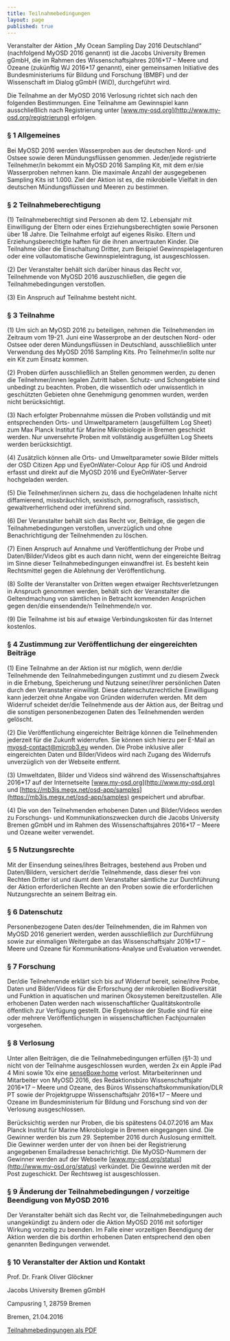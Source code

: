 ```yaml
---
title: Teilnahmebedingungen
layout: page
published: true
---
```




Veranstalter der Aktion „My Ocean Sampling Day 2016 Deutschland“ (nachfolgend MyOSD 2016 genannt) ist die Jacobs University Bremen gGmbH, die im Rahmen des Wissenschaftsjahres 2016\*17 – Meere und Ozeane (zukünftig WJ 2016\*17 genannt), einer gemeinsamen Initiative des Bundesministeriums für Bildung und Forschung (BMBF) und der Wissenschaft im Dialog gGmbH (WiD), durchgeführt wird. 

Die Teilnahme an der MyOSD 2016 Verlosung richtet sich nach den folgenden Bestimmungen. Eine Teilnahme am Gewinnspiel kann ausschließlich nach Registrierung unter [www.my-osd.org](http://www.my-osd.org/registrierung) erfolgen.

### § 1 Allgemeines

Bei MyOSD 2016 werden Wasserproben aus der deutschen Nord- und Ostsee sowie deren Mündungsflüssen genommen. Jeder/jede registrierte Teilnehmer/in bekommt ein MyOSD 2016 Sampling Kit, mit dem er/sie Wasserproben nehmen kann. Die maximale Anzahl der ausgegebenen Sampling Kits ist 1.000. Ziel der Aktion ist es, die mikrobielle Vielfalt in den deutschen Mündungsflüssen und Meeren zu bestimmen. 

### § 2 Teilnahmeberechtigung

(1) Teilnahmeberechtigt sind Personen ab dem 12. Lebensjahr mit Einwilligung der Eltern oder eines Erziehungsberechtigten sowie Personen über 18 Jahre. Die Teilnahme erfolgt auf eigenes Risiko. Eltern und Erziehungsberechtigte haften für die ihnen anvertrauten Kinder. Die Teilnahme über die Einschaltung Dritter, zum Beispiel Gewinnspielagenturen oder eine vollautomatische Gewinnspieleintragung, ist ausgeschlossen.

(2) Der Veranstalter behält sich darüber hinaus das Recht vor, Teilnehmende von MyOSD 2016 auszuschließen, die gegen die Teilnahmebedingungen verstoßen.

(3) Ein Anspruch auf Teilnahme besteht nicht.

### § 3 Teilnahme

(1) Um sich an MyOSD 2016 zu beteiligen, nehmen die Teilnehmenden im Zeitraum vom 19-21. Juni eine Wasserprobe an der deutschen Nord- oder Ostsee oder deren Mündungsflüssen in Deutschland, ausschließlich unter Verwendung des MyOSD 2016 Sampling Kits. Pro Teilnehmer/in sollte nur ein Kit zum Einsatz kommen.

(2) Proben dürfen ausschließlich an Stellen genommen werden, zu denen die Teilnehmer/innen legalen Zutritt haben. Schutz- und Schongebiete sind unbedingt zu beachten. Proben, die wissentlich oder unwissentlich in geschützten Gebieten ohne Genehmigung genommen wurden, werden nicht berücksichtigt.

(3) Nach erfolgter Probennahme müssen die Proben vollständig und mit entsprechenden Orts- und Umweltparametern (ausgefülltem Log Sheet) zum Max Planck Institut für Marine Mikrobiologie in Bremen geschickt werden. Nur unversehrte Proben mit vollständig ausgefüllten Log Sheets werden berücksichtigt. 

(4) Zusätzlich können alle Orts- und Umweltparameter sowie Bilder mittels der OSD Citizen App und EyeOnWater-Colour App für iOS und Android erfasst und direkt auf die MyOSD 2016 und EyeOnWater-Server hochgeladen werden.

(5) Die Teilnehmer/innen sichern zu, dass die hochgeladenen Inhalte nicht diffamierend, missbräuchlich, sexistisch, pornografisch, rassistisch, gewaltverherrlichend oder irreführend sind.

(6) Der Veranstalter behält sich das Recht vor, Beiträge, die gegen die Teilnahmebedingungen verstoßen, unverzüglich und ohne Benachrichtigung der Teilnehmenden zu löschen.

(7) Einen Anspruch auf Annahme und Veröffentlichung der Probe und Daten/Bilder/Videos gibt es auch dann nicht, wenn der eingereichte Beitrag im Sinne dieser Teilnahmebedingungen einwandfrei ist. Es besteht kein Rechtsmittel gegen die Ablehnung der Veröffentlichung. 

(8) Sollte der Veranstalter von Dritten wegen etwaiger Rechtsverletzungen in Anspruch genommen werden, behält sich der Veranstalter die Geltendmachung von sämtlichen in Betracht kommenden Ansprüchen gegen den/die einsendende/n Teilnehmende/n vor.

(9) Die Teilnahme ist bis auf etwaige Verbindungskosten für das Internet kostenlos.

### § 4 Zustimmung zur Veröffentlichung der eingereichten Beiträge

(1) Eine Teilnahme an der Aktion ist nur möglich, wenn der/die Teilnehmende den Teilnahmebedingungen zustimmt und zu diesem Zweck in die Erhebung, Speicherung und Nutzung seiner/ihrer persönlichen Daten durch den Veranstalter einwilligt. Diese datenschutzrechtliche Einwilligung kann jederzeit ohne Angabe von Gründen widerrufen werden. Mit dem Widerruf scheidet der/die Teilnehmende aus der Aktion aus, der Beitrag und die sonstigen personenbezogenen Daten des Teilnehmenden werden gelöscht.

(2) Die Veröffentlichung eingereichter Beiträge können die Teilnehmenden jederzeit für die Zukunft widerrufen. Sie können sich hierzu per E-Mail an myosd-contact@microb3.eu wenden. Die Probe inklusive aller eingereichten Daten und Bilder/Videos wird nach Zugang des Widerrufs unverzüglich von der Webseite entfernt.

(3) Umweltdaten, Bilder und Videos sind während des Wissenschaftsjahres 2016*17 auf der Internetseite [www.my-osd.org](http://www.my-osd.org) und [https://mb3is.megx.net/osd-app/samples](https://mb3is.megx.net/osd-app/samples) gespeichert und abrufbar.

(4) Die von den Teilnehmenden erhobenen Daten und Bilder/Videos werden zu Forschungs- und Kommunikationszwecken durch die Jacobs University Bremen gGmbH und im Rahmen des Wissenschaftsjahres 2016\*17 – Meere und Ozeane weiter verwendet.

### § 5 Nutzungsrechte

Mit der Einsendung seines/ihres Beitrages, bestehend aus Proben und Daten/Bildern, versichert der/die Teilnehmende, dass dieser frei von Rechten Dritter ist und räumt dem Veranstalter sämtliche zur Durchführung der Aktion erforderlichen Rechte an den Proben sowie die erforderlichen Nutzungsrechte an seinem Beitrag ein.

### § 6 Datenschutz

Personenbezogene Daten des/der Teilnehmenden, die im Rahmen von MyOSD 2016 generiert werden, werden ausschließlich zur Durchführung sowie zur einmaligen Weitergabe an das Wissenschaftsjahr 2016*17 – Meere und Ozeane für Kommunikations-Analyse und Evaluation verwendet. 

### § 7 Forschung

Der/die Teilnehmende erklärt sich bis auf Widerruf bereit, seine/ihre Probe, Daten und Bilder/Videos für die Erforschung der mikrobiellen Biodiversität und Funktion in aquatischen und marinen Ökosystemen bereitzustellen. Alle erhobenen Daten werden nach wissenschaftlicher Qualitätskontrolle öffentlich zur Verfügung gestellt. Die Ergebnisse der Studie sind für eine oder mehrere Veröffentlichungen in wissenschaftlichen Fachjournalen vorgesehen.

### § 8 Verlosung

Unter allen Beiträgen, die die Teilnahmebedingungen erfüllen (§1-3) und nicht von der Teilnahme ausgeschlossen wurden, werden 2x ein Apple iPad 4 Mini sowie 10x eine [senseBoxe:home](http://www.sensebox.de/de/products/) verlost.
Mitarbeiterinnen und Mitarbeiter von MyOSD 2016, des Redaktionsbüro Wissenschaftsjahr 2016\*17 – Meere und Ozeane, des Büros Wissenschaftskommunikation/DLR PT sowie der Projektgruppe Wissenschaftsjahr 2016\*17 – Meere und Ozeane im Bundesministerium für Bildung und Forschung sind von der Verlosung ausgeschlossen.

Berücksichtig werden nur Proben, die bis spätestens 04.07.2016 am Max Planck Institut für Marine Mikrobiologie in Bremen eingegangen sind. Die Gewinner werden bis zum 29. September 2016 durch Auslosung ermittelt.
Die Gewinner werden unter der von ihnen bei der Registrierung angegebenen Emailadresse benachrichtigt. Die MyOSD-Nummern der Gewinner werden auf der Webseite [www.my-osd.org/status](http://www.my-osd.org/status) verkündet. Die Gewinne werden mit der Post zugeschickt. 
Der Rechtsweg ist ausgeschlossen.

### § 9 Änderung der Teilnahmebedingungen / vorzeitige Beendigung von MyOSD 2016

Der Veranstalter behält sich das Recht vor, die Teilnahmebedingungen auch unangekündigt zu ändern oder die Aktion MyOSD 2016 mit sofortiger Wirkung vorzeitig zu beenden. Im Falle einer vorzeitigen Beendigung der Aktion werden die bis dorthin erhobenen Daten entsprechend den oben genannten Bedingungen verwendet.

### § 10 Veranstalter der Aktion und Kontakt

Prof. Dr. Frank Oliver Glöckner

Jacobs University Bremen gGmbH

Campusring 1, 28759 Bremen

Bremen, 21.04.2016

[Teilnahmebedingungen als PDF](/assets/images/Teilnahmebedingungen.pdf)
